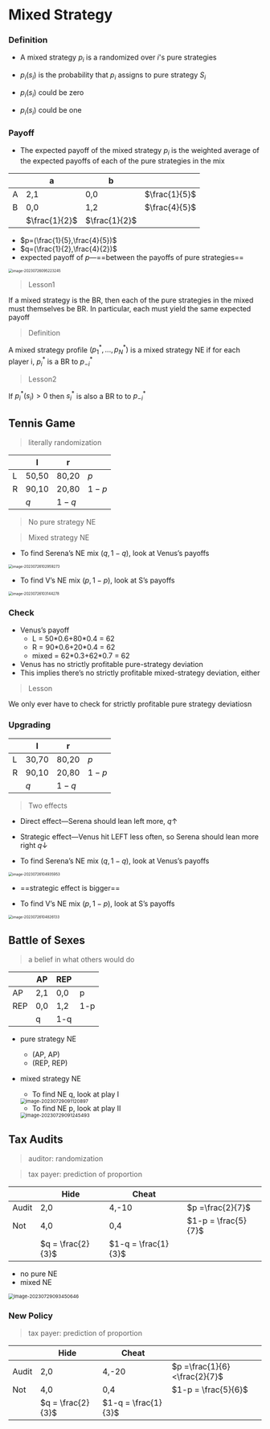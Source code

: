 # Mixed Strategy

### Definition

* A mixed strategy $p_i$ is a randomized over $i$'s pure strategies

* $p_i(s_i)$ is the probability that $p_i$ assigns to pure strategy $S_i$
* $p_i(s_i)$ could be zero
* $p_i(s_i)$ could be one

### Payoff

* The expected payoff of the mixed strategy $p_i$ is the weighted average of the expected payoffs of each of the pure strategies in the mix

|      | a             | b             |               |
| ---- | ------------- | ------------- | ------------- |
| A    | 2,1           | 0,0           | $\frac{1}{5}$ |
| B    | 0,0           | 1,2           | $\frac{4}{5}$ |
|      | $\frac{1}{2}$ | $\frac{1}{2}$ |               |

* $p=(\frac{1}{5},\frac{4}{5})$
* $q=(\frac{1}{2},\frac{4}{2})$
* expected payoff of $p$—==between the payoffs of pure strategies==

<img src="C:/Users/Lenovo/AppData/Roaming/Typora/typora-user-images/image-20230726095223245.png" alt="image-20230726095223245" style="zoom: 50%;" />

> Lesson1

If a mixed strategy is the BR, then each of the pure strategies in the mixed must themselves be BR. In particular, each must yield the same expected payoff

>  Definition

A mixed strategy profile $(p_1^*,...,p_N^*)$ is a mixed strategy NE if for each player i, $p_i^*$ is a BR to $p_{-i}^*$

> Lesson2

If $p_i^*(s_i)>0$ then $s_i^*$ is also a BR to to $p_{-i}^*$

## Tennis Game

> literally randomization

|      | l     | r     |       |
| ---- | ----- | ----- | ----- |
| L    | 50,50 | 80,20 | $p$   |
| R    | 90,10 | 20,80 | $1-p$ |
|      | $q$   | $1-q$ |       |

> No pure strategy NE

> Mixed strategy NE

* To find Serena’s NE mix $(q,1-q)$, look at Venus’s payoffs

<img src="C:/Users/Lenovo/AppData/Roaming/Typora/typora-user-images/image-20230726102959273.png" alt="image-20230726102959273" style="zoom:50%;" />

* To find V’s NE mix $(p,1-p)$, look at S’s payoffs

<img src="C:/Users/Lenovo/AppData/Roaming/Typora/typora-user-images/image-20230726103144278.png" alt="image-20230726103144278" style="zoom:50%;" />

### Check

* Venus’s payoff
	* L =  50\*0.6+80\*0.4 = 62
	* R = 90\*0.6+20\*0.4 = 62
	* mixed = 62\*0.3+62\*0.7 = 62
* Venus has no strictly profitable pure-strategy deviation
* This implies there’s no strictly profitable mixed-strategy deviation, either

> Lesson

We only ever have to check for strictly profitable pure strategy deviatiosn

### Upgrading

|      | l     | r     |       |
| ---- | ----- | ----- | ----- |
| L    | 30,70 | 80,20 | $p$   |
| R    | 90,10 | 20,80 | $1-p$ |
|      | $q$   | $1-q$ |       |

> Two effects

* Direct effect—Serena should lean left more,  $q\uparrow$
* Strategic effect—Venus hit LEFT less often, so Serena should lean more right $q\downarrow$

* To find Serena’s NE mix $(q,1-q)$, look at Venus’s payoffs

<img src="C:/Users/Lenovo/AppData/Roaming/Typora/typora-user-images/image-20230726104935953.png" alt="image-20230726104935953" style="zoom:50%;" />

* ==strategic effect is bigger==

* To find V’s NE mix $(p,1-p)$, look at S’s payoffs

<img src="C:/Users/Lenovo/AppData/Roaming/Typora/typora-user-images/image-20230726104826133.png" alt="image-20230726104826133" style="zoom:50%;" />

## Battle of Sexes

> a belief in what others would do

|      | AP   | REP  |      |
| ---- | ---- | ---- | ---- |
| AP   | 2,1  | 0,0  | p    |
| REP  | 0,0  | 1,2  | 1-p  |
|      | q    | 1-q  |      |

* pure strategy NE

	* (AP, AP)
	* (REP, REP)

* mixed strategy NE

	* To find NE q, look at play Ⅰ

	<img src="C:/Users/Lenovo/AppData/Roaming/Typora/typora-user-images/image-20230729091120897.png" alt="image-20230729091120897" style="zoom: 67%;" />

	* To find NE p, look at play Ⅱ

	<img src="C:/Users/Lenovo/AppData/Roaming/Typora/typora-user-images/image-20230729091245493.png" alt="image-20230729091245493" style="zoom:67%;" />

##  Tax Audits

> auditor: randomization

> tax payer: prediction of proportion

|       | Hide              | Cheat               |                     |
| ----- | ----------------- | ------------------- | ------------------- |
| Audit | 2,0               | 4,-10               | $p =\frac{2}{7}$    |
| Not   | 4,0               | 0,4                 | $1-p = \frac{5}{7}$ |
|       | $q = \frac{2}{3}$ | $1-q = \frac{1}{3}$ |                     |

* no pure NE
* mixed NE

<img src="C:/Users/Lenovo/AppData/Roaming/Typora/typora-user-images/image-20230729093450646.png" alt="image-20230729093450646" style="zoom:67%;" />

### New Policy

> tax payer: prediction of proportion

|       | Hide              | Cheat               |                              |
| ----- | ----------------- | ------------------- | ---------------------------- |
| Audit | 2,0               | 4,-20               | $p =\frac{1}{6}<\frac{2}{7}$ |
| Not   | 4,0               | 0,4                 | $1-p = \frac{5}{6}$          |
|       | $q = \frac{2}{3}$ | $1-q = \frac{1}{3}$ |                              |

